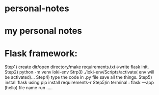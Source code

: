 # personal-notes
# my personal notes
# Flask framework:
Step1) create dir/open directory/make requirements.txt->write flask init.
Step2) python -m venv loki-env
Strp3) ./loki-env/Scripts/activate( env will be activated)…
Step4) type the code in .py file save all the things. 
Step5) install flask using pip install requirements-r
Step5)in terminal : flask —app (hello) file name run …..

